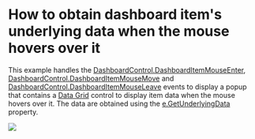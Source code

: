 # How to obtain dashboard item's underlying data when the mouse hovers over it

This example handles the [DashboardControl.DashboardItemMouseEnter](https://docs.devexpress.com/Dashboard/DevExpress.DashboardWpf.DashboardControl.DashboardItemMouseEnter), [DashboardControl.DashboardItemMouseMove](https://docs.devexpress.com/Dashboard/DevExpress.DashboardWpf.DashboardControl.DashboardItemMouseMove) and [DashboardControl.DashboardItemMouseLeave](https://docs.devexpress.com/Dashboard/DevExpress.DashboardWpf.DashboardControl.DashboardItemMouseLeave) events to display a popup that contains a [Data Grid](https://docs.devexpress.com/WPF/6084/controls-and-libraries/data-grid) control to display item data when the mouse hovers over it. The data are obtained using the [e.GetUnderlyingData](DevExpress.DashboardWpf.DashboardItemMouseActionWpfEventArgs.GetUnderlyingData) property.

![](~/images/ItemDataOnMouseHover.png)